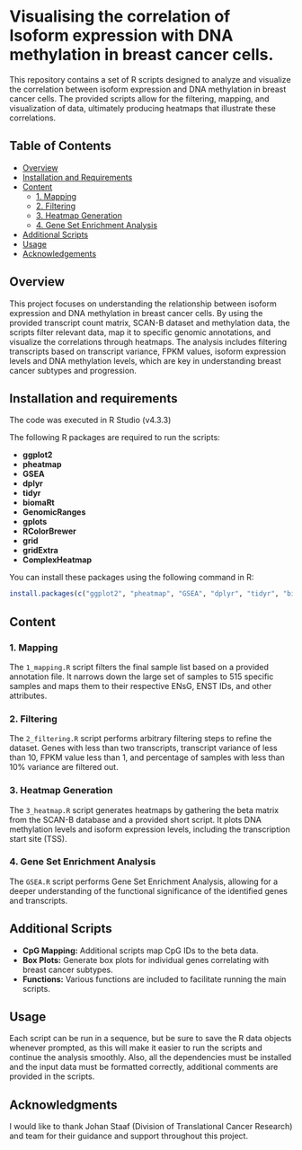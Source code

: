 # Visualising the correlation of Isoform expression with DNA methylation in breast cancer cells. 

This repository contains a set of R scripts designed to analyze and visualize the correlation between isoform expression and DNA methylation in breast cancer cells. The provided scripts allow for the filtering, mapping, and visualization of data, ultimately producing heatmaps that illustrate these correlations.

## Table of Contents

- [Overview](#overview)
- [Installation and Requirements](#installation)
- [Content](#content)
  - [1. Mapping](#1-mapping)
  - [2. Filtering](#2-filtering)
  - [3. Heatmap Generation](#3-heatmap-generation)
  - [4. Gene Set Enrichment Analysis](#4-gene-set-enrichment-analysis)
- [Additional Scripts](#additional-scripts)
- [Usage](#usage)
- [Acknowledgements](#acknowledgements)

## Overview

This project focuses on understanding the relationship between isoform expression and DNA methylation in breast cancer cells. By using the provided transcript count matrix, SCAN-B dataset and methylation data, the scripts filter relevant data, map it to specific genomic annotations, and visualize the correlations through heatmaps. The analysis includes filtering transcripts based on transcript variance, FPKM values, isoform expression levels and DNA methylation levels, which are key in understanding breast cancer subtypes and progression.

## Installation and requirements

The code was executed in R Studio (v4.3.3)

The following R packages are required to run the scripts:

- **ggplot2**
- **pheatmap**
- **GSEA**
- **dplyr**
- **tidyr**
- **biomaRt**
- **GenomicRanges**
- **gplots**
- **RColorBrewer**
- **grid**
- **gridExtra**
- **ComplexHeatmap**

You can install these packages using the following command in R:

```r
install.packages(c("ggplot2", "pheatmap", "GSEA", "dplyr", "tidyr", "biomaRt", "GenomicRanges", "gplots", "RColorBrewer", "RColorBrewer","grid", "gridExtra", "ComplexHeatmap"))
```

## Content

### 1. Mapping

The `1_mapping.R` script filters the final sample list based on a provided annotation file. It narrows down the large set of samples to 515 specific samples and maps them to their respective ENsG, ENST IDs, and other attributes.

### 2. Filtering

The `2_filtering.R` script performs arbitrary filtering steps to refine the dataset. Genes with less than two transcripts, transcript variance of less than 10, FPKM value less than 1, and percentage of samples with less than 10% variance are filtered out.

### 3. Heatmap Generation

The `3_heatmap.R` script generates heatmaps by gathering the beta matrix from the SCAN-B database and a provided short script. It plots DNA methylation levels and isoform expression levels, including the transcription start site (TSS).

### 4. Gene Set Enrichment Analysis

The `GSEA.R` script performs Gene Set Enrichment Analysis, allowing for a deeper understanding of the functional significance of the identified genes and transcripts.


## Additional Scripts

- **CpG Mapping:** Additional scripts map CpG IDs to the beta data.
- **Box Plots:** Generate box plots for individual genes correlating with breast cancer subtypes.
- **Functions:** Various functions are included to facilitate running the main scripts.


## Usage 
Each script can be run in a sequence, but be sure to save the R data objects whenever prompted, as this will make it easier to run the scripts and continue the analysis smoothly. Also, all the dependencies must be installed and the input data must be formatted correctly, additional comments are provided in the scripts.

## Acknowledgments

I would like to thank Johan Staaf (Division of Translational Cancer Research) and team for their guidance and support throughout this project.